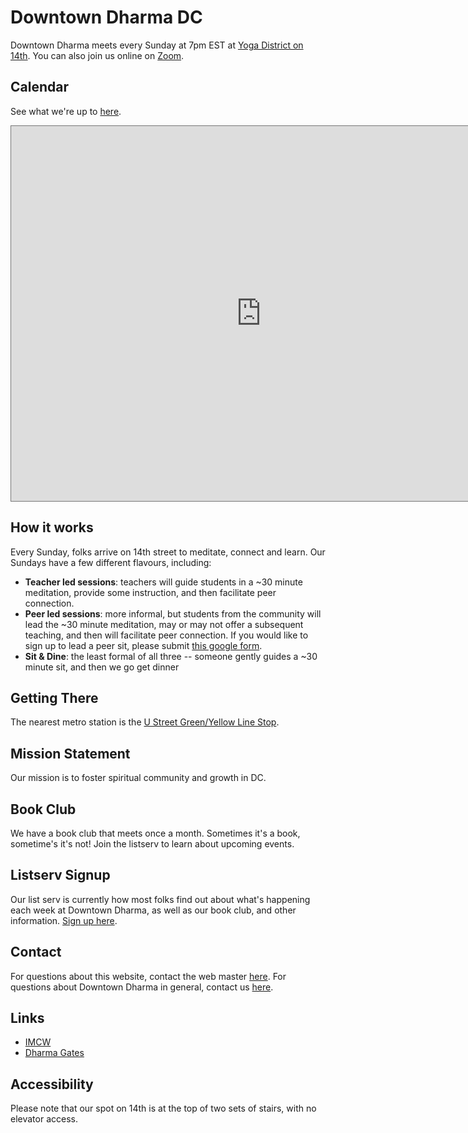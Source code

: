 # Downtown Dharma DC

Downtown Dharma meets every Sunday at 7pm EST at [Yoga District on 14th](https://goo.gl/maps/mnCS12etGDEZ4PhR9). You can also join us online on [Zoom](https://zoom.us/j/466237117?pwd=cGxHaTJlTVhBdldVSk8weDZuSW5udz09).

## Calendar

See what we're up to [here](https://calendar.google.com/calendar/u/0?cid=aW5mb0Bkb3dudG93bmRoYXJtYWRjLm9yZw).

<iframe src="https://calendar.google.com/calendar/embed?height=600&wkst=2&bgcolor=%23ffffff&ctz=America%2FNew_York&mode=AGENDA&src=aW5mb0Bkb3dudG93bmRoYXJtYWRjLm9yZw&color=%23795548" style="border:solid 1px #777" width="800" height="600" frameborder="0" scrolling="no"></iframe>

## How it works

Every Sunday, folks arrive on 14th street to meditate, connect and learn. Our Sundays
have a few different flavours, including:

- **Teacher led sessions**: teachers will guide students in a ~30 minute meditation, provide some instruction,
  and then facilitate peer connection.
- **Peer led sessions**: more informal, but students from the community will lead the ~30 minute meditation,
  may or may not offer a subsequent teaching, and then will facilitate peer connection. If you would like to sign up
  to lead a peer sit, please submit [this google form](https://forms.gle/eajirLyH8zQc7neq5).
- **Sit & Dine**: the least formal of all three -- someone gently guides a ~30 minute sit, and then we go 
get dinner
  

## Getting There

The nearest metro station is the [U Street Green/Yellow Line Stop](https://goo.gl/maps/QtDT1dvPUdfJkXFM7).

## Mission Statement

Our mission is to foster spiritual community and growth in DC.

## Book Club

We have a book club that meets once a month. Sometimes it's a book, sometime's it's not! Join
the listserv to learn about upcoming events. 

## Listserv Signup

Our list serv is currently how most folks find out about what's happening each week
at Downtown Dharma, as well as our book club, and other information. [Sign up here](https://forms.gle/5YgkTYnhZYgQCFco7).

## Contact

For questions about this website, contact the web master [here](mailto:joshuamalina@gmail.com). For questions about Downtown Dharma in general, contact us [here](mailto:info@downtowndharmadc.org).

## Links

- [IMCW](https://imcw.org/)
- [Dharma Gates](https://www.dharma-gates.org/)

## Accessibility 

Please note that our spot on 14th is at the top of two sets of stairs, with no elevator access.
